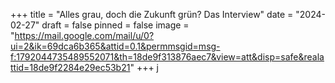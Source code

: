 +++
title = "Alles grau, doch die Zukunft grün? Das Interview"
date = "2024-02-27"
draft = false
pinned = false
image = "https://mail.google.com/mail/u/0?ui=2&ik=69dca6b365&attid=0.1&permmsgid=msg-f:1792044735489552071&th=18de9f313876aec7&view=att&disp=safe&realattid=18de9f2284e29ec53b21"
+++
j